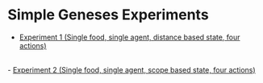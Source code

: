 # Simple Geneses Experiments

- <a href="https://github.com/frankhart2018/simple-gen/tree/exp-1">Experiment 1 (Single food, single agent, distance based state, four actions)</a>
<br>
- <a href="https://github.com/frankhart2018/simple-gen/tree/exp-2">Experiment 2 (Single food, single agent, scope based state, four actions)</a>